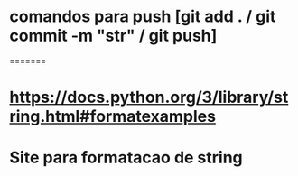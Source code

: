 
# comandos para push [git add . / git commit -m "str" / git push]
=======
# https://docs.python.org/3/library/string.html#formatexamples
# Site para formatacao de string
